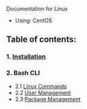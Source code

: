 Documentation for Linux

- Using: CentOS

## Table of contents:

### 1. [Installation](1-Installation/1-Installation.md)

### 2. Bash CLI

- 2.1 [Linux Commands](2-BashCLI/2.1-Commands.md)
- 2.2 [User Management](2-BashCLI/2.2-UserManagement.md)
- 2.3 [Package Management](2-BashCLI/2.3-PackageManagement.md)

<!--

> [!NOTE]
> Useful information that users should know, even when skimming content.

> [!TIP]
> Helpful advice for doing things better or more easily.

> [!IMPORTANT]
> Key information users need to know to achieve their goal.

> [!WARNING]
> Urgent info that needs immediate user attention to avoid problems.

> [!CAUTION]
> Advises about risks or negative outcomes of certain actions.
 -->
